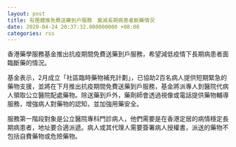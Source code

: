 ```yaml
---
layout: post
title: 有團體推免費送藥到戶服務　冀減長期病患者斷藥情況
date: 2020-04-24 20:37:32.000000000 +08:00
categories: rss
---
```


香港藥學服務基金推出抗疫期間免費送藥到戶服務，希望減低疫情下長期病患者面臨斷藥的情況。

基金表示，2月成立「社區臨時藥物補充計劃」，已協助2百名病人提供短期緊急的藥物支援，並將在下月推出抗疫期間免費送藥到戶服務，基金將派專人到醫院代病人領取公立醫院配處藥物。除送藥到戶外，藥劑師會透過視像或電話提供藥物輔導服務，增強病人對藥物的認知，並加強用藥安全。

服務第一階段對象是公立醫院專科門診病人，他們需要是在香港定居的病情穩定長期病患者，地址要合適派遞。病人或其代理人需要簽署病人授權書，派送的藥物不包括自費藥物或危險藥物。
